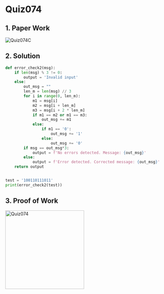 # Quiz074

## 1. Paper Work

![Quiz074C](https://github.com/user-attachments/assets/7feb5711-030d-4214-8716-803661ba300e)


## 2. Solution
```.py
def error_check2(msg):
    if len(msg) % 3 != 0:
        output = 'Invalid input'
    else:
        out_msg = ""
        len_m = len(msg) // 3
        for i in range(0, len_m):
            m1 = msg[i]
            m2 = msg[i + len_m]
            m3 = msg[i + 2 * len_m]
            if m1 == m2 or m1 == m3:
                out_msg += m1
            else:
                if m1 == '0':
                    out_msg += '1'
                else:
                    out_msg += '0'
        if msg == out_msg*3:
            output = f'No errors detected. Message: {out_msg}'
        else:
            output = f'Error detected. Corrected message: {out_msg}'
    return output


test = '100110111011'
print(error_check2(test))

```

## 3. Proof of Work
<img width="248" alt="Quiz074" src="https://github.com/user-attachments/assets/ca249a2e-4c35-4ee3-acac-b185c9c05b28">
